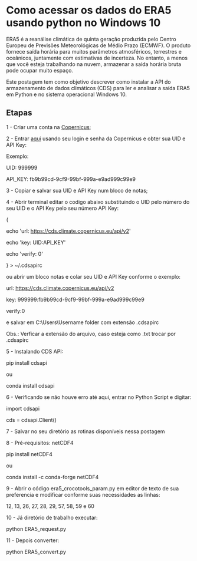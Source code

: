 # Como acessar os dados do ERA5 usando python no Windows 10

ERA5 é a reanálise climática de quinta geração produzida pelo Centro Europeu de Previsões Meteorológicas de Médio Prazo (ECMWF). 
O produto fornece saída horária para muitos parâmetros atmosféricos, terrestres e oceânicos, juntamente com estimativas de incerteza. 
No entanto, a menos que você esteja trabalhando na nuvem, armazenar a saída horária bruta pode ocupar muito espaço.

Este postagem tem como objetivo descrever como instalar a API do armazenamento de dados climáticos (CDS) para ler e analisar a saída ERA5 em Python e no sistema operacional Windows 10.

## Etapas

1 - Criar uma conta na [Copernicus](https://cds.climate.copernicus.eu/);

2 - Entrar [aqui](https://cds.climate.copernicus.eu/user) usando seu login e senha da Copernicus e obter sua UID e API Key:

Exemplo:

UID: 999999

API_KEY: fb9b99cd-9cf9-99bf-999a-e9ad999c99e9

3 - Copiar e salvar sua UID e API Key num bloco de notas;

4 - Abrir terminal editar o codigo abaixo substituindo o UID pelo número do seu UID e o API Key pelo seu número API Key:

{
  
  echo 'url: https://cds.climate.copernicus.eu/api/v2'
  
  echo 'key: UID:API_KEY'
  
  echo 'verify: 0'

} > ~/.cdsapirc

ou abrir um bloco notas e colar seu UID e API Key conforme o exemplo:

url: https://cds.climate.copernicus.eu/api/v2

key: 999999:fb9b99cd-9cf9-99bf-999a-e9ad999c99e9

verify:0


e salvar em C:\Users\Username folder com extensão .cdsapirc


Obs.: Verficar a extensão do arquivo, caso esteja como .txt trocar por .cdsapirc


5 - Instalando CDS API:


pip install cdsapi


ou


conda install cdsapi

6 - Verificando se não houve erro até aqui, entrar no Python Script e digitar:


import cdsapi

cds = cdsapi.Client()


7 - Salvar no seu diretório as rotinas disponíveis nessa postagem


8 - Pré-requisitos: netCDF4


pip install netCDF4


ou


conda install -c conda-forge netCDF4


9 - Abrir o código era5_crocotools_param.py em editor de texto de sua preferencia e modificar conforme suas necessidades as linhas:

12, 13, 26, 27, 28, 29, 57, 58, 59 e 60


10 - Já diretório de trabalho executar:

python ERA5_request.py


11 - Depois converter:

python ERA5_convert.py





